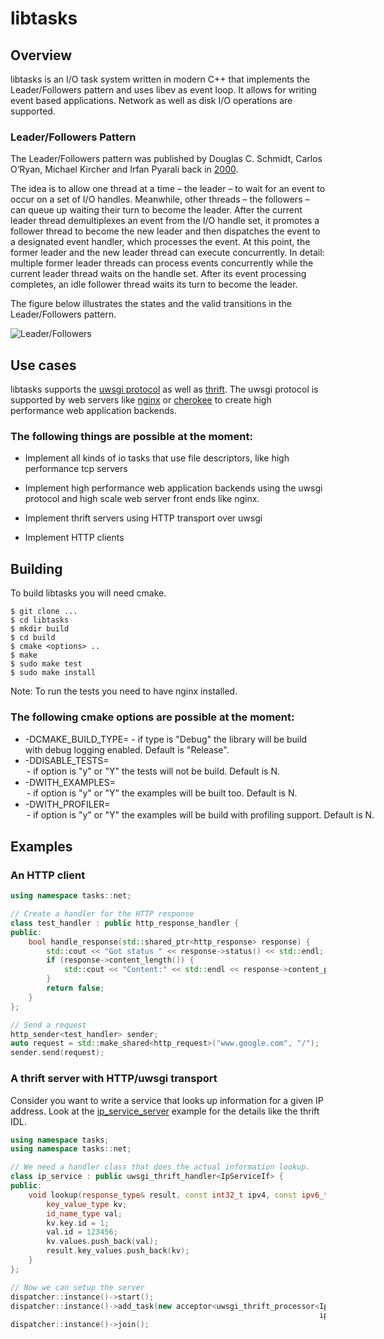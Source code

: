 libtasks
========

Overview
--------

libtasks is an I/O task system written in modern C++ that implements the Leader/Followers pattern and uses libev as event loop. It allows for writing event based applications. Network as well as disk I/O operations are supported.

### Leader/Followers Pattern

The Leader/Followers pattern was published by Douglas C. Schmidt, Carlos O’Ryan, Michael Kircher and Irfan Pyarali back in [2000](http://www.kircher-schwanninger.de/michael/publications/lf.pdf).

The idea is to allow one thread at a time – the leader – to wait for an event to occur on a set of I/O handles. Meanwhile, other threads – the followers – can queue up waiting their turn to become the leader. After the current leader thread demultiplexes an event from the I/O handle set, it promotes a follower thread to become the new leader and then dispatches the event to a designated event handler, which processes the event. At this point, the former leader and the new leader thread can execute concurrently.
In detail: multiple former leader threads can process events concurrently while the current leader thread waits on the handle set. After its event processing completes, an idle follower thread waits its turn to become the leader.

The figure below illustrates the states and the valid transitions in the Leader/Followers pattern.

![](https://raw.githubusercontent.com/adtechlabs/libtasks/master/docs/leader-followers.png "Leader/Followers")

Use cases
---------

libtasks supports the [uwsgi protocol](http://uwsgi-docs.readthedocs.org/en/latest/Protocol.html) as well as [thrift](http://thrift.apache.org/). The uwsgi protocol is supported by web servers like [nginx](http://nginx.org/) or [cherokee](http://cherokee-project.com/) to create high performance web application backends.

### The following things are possible at the moment:

- Implement all kinds of io tasks that use file descriptors, like high performance
  tcp servers 
  
- Implement high performance web application backends using the uwsgi protocol
  and high scale web server front ends like nginx.

- Implement thrift servers using HTTP transport over uwsgi

- Implement HTTP clients

Building
--------

To build libtasks you will need cmake.

```
$ git clone ...
$ cd libtasks
$ mkdir build
$ cd build
$ cmake <options> ..
$ make
$ sudo make test
$ sudo make install
```
Note: To run the tests you need to have nginx installed.

### The following cmake options are possible at the moment:

- -DCMAKE_BUILD_TYPE=<type> - if type is "Debug" the library will be build with debug logging enabled. Default is "Release".
- -DDISABLE_TESTS=<option>  - if option is "y" or "Y" the tests will not be build. Default is N.
- -DWITH_EXAMPLES=<option>  - if option is "y" or "Y" the examples will be built too. Default is N.
- -DWITH_PROFILER=<option>  - if option is "y" or "Y" the examples will be build with profiling support. Default is N.

Examples
--------

### An HTTP client

```C++
using namespace tasks::net;

// Create a handler for the HTTP response
class test_handler : public http_response_handler {
public:
    bool handle_response(std::shared_ptr<http_response> response) {
        std::cout << "Got status " << response->status() << std::endl;
        if (response->content_length()) {
            std::cout << "Content:" << std::endl << response->content_p() << std::endl;
        }
        return false;
    }
};

// Send a request
http_sender<test_handler> sender;
auto request = std::make_shared<http_request>("www.google.com", "/");
sender.send(request);
```

### A thrift server with HTTP/uwsgi transport

Consider you want to write a service that looks up information for a given IP address. Look at the [ip_service_server](examples/ip_service_server) example for the details like the thrift IDL.

```C++
using namespace tasks;
using namespace tasks::net;

// We need a handler class that does the actual information lookup.
class ip_service : public uwsgi_thrift_handler<IpServiceIf> {
public:
    void lookup(response_type& result, const int32_t ipv4, const ipv6_type& ipv6) {
        key_value_type kv;
        id_name_type val;
        kv.key.id = 1;
        val.id = 123456;
        kv.values.push_back(val);    
        result.key_values.push_back(kv);
    }
};

// Now we can setup the server
dispatcher::instance()->start();
dispatcher::instance()->add_task(new acceptor<uwsgi_thrift_processor<IpServiceProcessor,
                                                                     ip_service>>(12345));
dispatcher::instance()->join();
```
